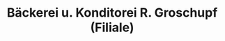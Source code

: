 ---
title: "Bäckerei u. Konditorei R. Groschupf (Filiale)"
url: /chemnitz/baeckerei-u-konditorei-r-groschupf-filiale/
shop: Bäckerei
---